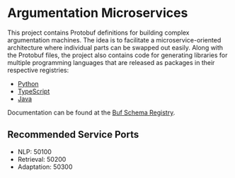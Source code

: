 # Argumentation Microservices

This project contains Protobuf definitions for building complex argumentation machines.
The idea is to facilitate a microservice-oriented architecture where individual parts can be swapped out easily.
Along with the Protobuf files, the project also contains code for generating libraries for multiple programming languages that are released as packages in their respective registries:

- [Python](https://pypi.org/project/arg-services/)
- [TypeScript](https://www.npmjs.com/package/arg-services)
- [Java](https://search.maven.org/artifact/de.uni-trier.recap/arg-services)

Documentation can be found at the [Buf Schema Registry](https://buf.build/recap/arg-services).

## Recommended Service Ports

- NLP: 50100
- Retrieval: 50200
- Adaptation: 50300
